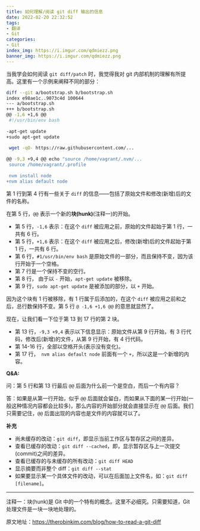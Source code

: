```yaml
---
title: 如何理解/阅读 git diff 输出的信息
date: 2022-02-20 22:32:52
tags:
- 翻译
- Git
categories:
- Git
index_img: https://i.imgur.com/qdmiezz.png
banner_img: https://i.imgur.com/qdmiezz.png
---
```


当我学会如何阅读 `git diff/patch` 时，我觉得我对 git 内部机制的理解有所提高。这里有一个示例来阐释不同的部分：

```bash
diff --git a/bootstrap.sh b/bootstrap.sh
index e98ae1c..9073c4d 100644
--- a/bootstrap.sh
+++ b/bootstrap.sh
@@ -1,6 +1,6 @@
 #!/usr/bin/env bash
 
-apt-get update
+sudo apt-get update
 
 wget -qO- https://raw.githubusercontent.com/...  
 
@@ -9,3 +9,4 @@ echo "source /home/vagrant/.nvm/...  
 source /home/vagrant/.profile  
 
 nvm install node  
+nvm alias default node
```

第 1 行到第 4 行有一些关于 `diff` 的信息——包括了原始文件和修改(新增)后的文件的名称。

在第 5 行，`@@` 表示一个新的**块(hunk)**(注释一)的开始。

- 第 5 行，`-1,6` 表示：在这个 `diff` 被应用之前，原始的文件起始于第 1 行，一共有 6 行。
- 第 5 行，`+1,6` 表示：在这个 `diff` 被应用之后，修改(新增)后的文件起始于第 1 行，一共有 6 行。
- 第 6 行，`#1/usr/bin/env bash` 是原始文件的一部分，而且保持不变，因为该行开始于一个空格。
- 第 7 行是一个保持不变的空行。
- 第 8 行， 由于以 `-` 开始，`apt-get update` 被移除。
- 第 9 行，`sudo apt-get update` 是被添加的部分，以 `+` 开始。

因为这个块有 1 行被移除，有 1 行属于后添加的，在这个 `diff` 被应用之前和之后，总行数保持不变。第 5 行 `@ -1,6 +1,6 @@` 的意思就显然了。

现在，让我们看一下位于第 13 到 17 行的第 2 块。

- 第 13 行，`-9,3 +9,4` 表示以下信息显示：原始文件从第 9 行开始，有 3 行代码，修改后(新增)的文件，从第 9 行开始，有 4 行代码。
- 第 14-16 行，全部以空格开头(表示没有变化)。
- 第 17 行，` nvm alias default node` 前面有一个 `+`，所以这是一个新增的内容。

**Q&A:**

问：第 5 行和第 13 行最后 `@@` 后面为什么前一个是空白，而后一个有内容？

答：如果是从第一行开始，似乎 `@@` 后面就会留白，而如果从下面的某一行开始(一般这种情况内容都会比较多)，那么内容的开始部分就会直接显示在 `@@` 后面。我们只需要记住，`@@` 后面出现的内容也是文件的内容就可以了。

**补充**

- 尚未缓存的改动：`git diff`，即显示当前工作区与暂存区之间的差异。
- 查看已缓存的改动：`git diff --cached`，即，显示暂存区与上一次提交(commit)之间的差异。
- 查看已缓存的与未缓存的所有改动：`git diff HEAD`
- 显示摘要而非整个 diff：`git diff --stat`
- 如果要显示某一个具体文件的改动，可以在后面加上文件名，如：`git diff [filename]`。

---

注释一：块(hunk)是 Git 中的一个特有的概念。这里不必细究。只需要知道，Git 处理文件是一块一块地处理的。

原文地址：<https://therobinkim.com/blog/how-to-read-a-git-diff>